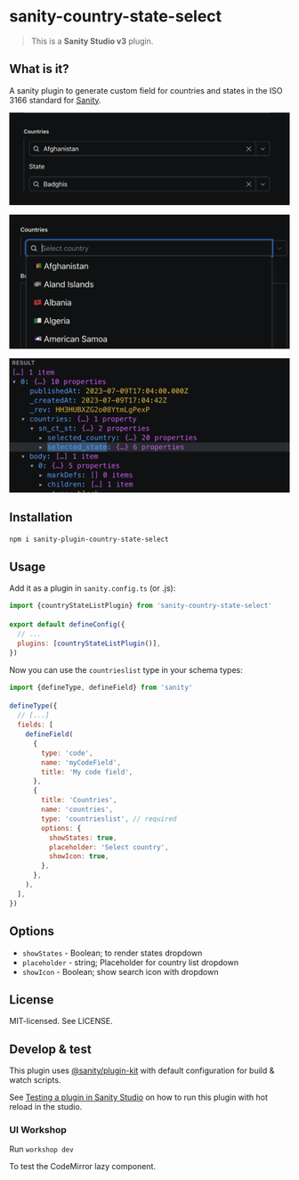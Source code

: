 # sanity-country-state-select

> This is a **Sanity Studio v3** plugin.

## What is it?

A sanity plugin to generate custom field for countries and states in the ISO 3166 standard for [Sanity](https://sanity.io/).

![Country List input](assets/basic-input.png)

![Country List Dropdown](assets/dropdown.png)

![Country List Payload](assets/payload.png)

## Installation

```sh
npm i sanity-plugin-country-state-select
```

## Usage

Add it as a plugin in `sanity.config.ts` (or .js):

```js
import {countryStateListPlugin} from 'sanity-country-state-select'

export default defineConfig({
  // ...
  plugins: [countryStateListPlugin()],
})
```

Now you can use the `countrieslist` type in your schema types:

```js
import {defineType, defineField} from 'sanity'

defineType({
  // [...]
  fields: [
    defineField(
      {
        type: 'code',
        name: 'myCodeField',
        title: 'My code field',
      },
      {
        title: 'Countries',
        name: 'countries',
        type: 'countrieslist', // required
        options: {
          showStates: true,
          placeholder: 'Select country',
          showIcon: true,
        },
      },
    ),
  ],
})
```

## Options

- `showStates` - Boolean; to render states dropdown
- `placeholder` - string; Placeholder for country list dropdown
- `showIcon` - Boolean; show search icon with dropdown

## License

MIT-licensed. See LICENSE.

## Develop & test

This plugin uses [@sanity/plugin-kit](https://github.com/sanity-io/plugin-kit)
with default configuration for build & watch scripts.

See [Testing a plugin in Sanity Studio](https://github.com/sanity-io/plugin-kit#testing-a-plugin-in-sanity-studio)
on how to run this plugin with hot reload in the studio.

### UI Workshop

Run
`workshop dev`

To test the CodeMirror lazy component.
